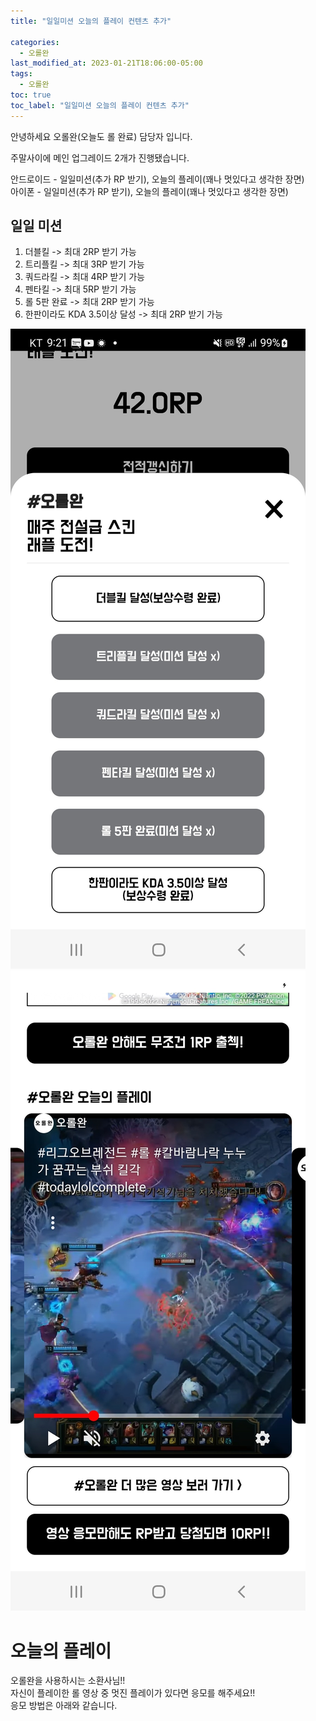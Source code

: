 ```yaml
---
title: "일일미션 오늘의 플레이 컨텐츠 추가"

categories:
  - 오롤완
last_modified_at: 2023-01-21T18:06:00-05:00
tags:
  - 오롤완
toc: true
toc_label: "일일미션 오늘의 플레이 컨텐츠 추가"
---
```


안녕하세요 오롤완(오늘도 롤 완료) 담당자 입니다.<br>

주말사이에 메인 업그레이드 2개가 진행됐습니다. <br>

안드로이드 - 일일미션(추가 RP 받기), 오늘의 플레이(꽤나 멋있다고 생각한 장면) <br>
아이폰 - 일일미션(추가 RP 받기), 오늘의 플레이(꽤나 멋있다고 생각한 장면) <br>

## 일일 미션

1. 더블킬
-> 최대 2RP 받기 가능
2. 트리플킬
-> 최대 3RP 받기 가능
3. 쿼드라킬
-> 최대 4RP 받기 가능
4. 펜타킬
-> 최대 5RP 받기 가능
5. 롤 5판 완료
-> 최대 2RP 받기 가능
6. 한판이라도 KDA 3.5이상 달성
-> 최대 2RP 받기 가능

![Image Alt 텍스트](/assets/img/11_1.jpeg) <br>
![Image Alt 텍스트](/assets/img/11_2.jpeg) 


# 오늘의 플레이
오롤완을 사용하시는 소환사님!! <br>
자신이 플레이한 롤 영상 중 멋진 플레이가 있다면 응모를 해주세요!! <br>
응모 방법은 아래와 같습니다.

